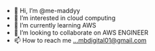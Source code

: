 - 👋 Hi, I’m @me-maddyy
- 👀 I’m interested in cloud computing
- 🌱 I’m currently learning AWS
- 💞️ I’m looking to collaborate on AWS ENGINEER
- 📫 How to reach me ...mbdigital01@gmail.com

<!---
me-maddyy/me-maddyy is a ✨ special ✨ repository because its `README.md` (this file) appears on your GitHub profile.
You can click the Preview link to take a look at your changes.
--->

